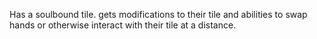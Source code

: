 Has a soulbound tile. gets modifications to their tile and abilities to swap hands or otherwise interact with their tile at a distance. 